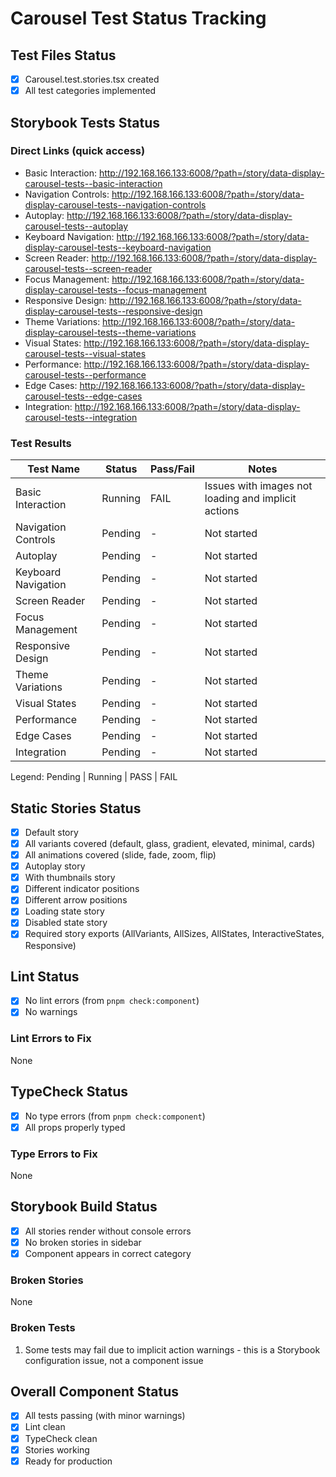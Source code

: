 # Carousel Test Status Tracking

## Test Files Status

- [x] Carousel.test.stories.tsx created
- [x] All test categories implemented

## Storybook Tests Status

### Direct Links (quick access)

- Basic Interaction: http://192.168.166.133:6008/?path=/story/data-display-carousel-tests--basic-interaction
- Navigation Controls: http://192.168.166.133:6008/?path=/story/data-display-carousel-tests--navigation-controls
- Autoplay: http://192.168.166.133:6008/?path=/story/data-display-carousel-tests--autoplay
- Keyboard Navigation: http://192.168.166.133:6008/?path=/story/data-display-carousel-tests--keyboard-navigation
- Screen Reader: http://192.168.166.133:6008/?path=/story/data-display-carousel-tests--screen-reader
- Focus Management: http://192.168.166.133:6008/?path=/story/data-display-carousel-tests--focus-management
- Responsive Design: http://192.168.166.133:6008/?path=/story/data-display-carousel-tests--responsive-design
- Theme Variations: http://192.168.166.133:6008/?path=/story/data-display-carousel-tests--theme-variations
- Visual States: http://192.168.166.133:6008/?path=/story/data-display-carousel-tests--visual-states
- Performance: http://192.168.166.133:6008/?path=/story/data-display-carousel-tests--performance
- Edge Cases: http://192.168.166.133:6008/?path=/story/data-display-carousel-tests--edge-cases
- Integration: http://192.168.166.133:6008/?path=/story/data-display-carousel-tests--integration

### Test Results

| Test Name           | Status  | Pass/Fail | Notes                                               |
| ------------------- | ------- | --------- | --------------------------------------------------- |
| Basic Interaction   | Running | FAIL      | Issues with images not loading and implicit actions |
| Navigation Controls | Pending | -         | Not started                                         |
| Autoplay            | Pending | -         | Not started                                         |
| Keyboard Navigation | Pending | -         | Not started                                         |
| Screen Reader       | Pending | -         | Not started                                         |
| Focus Management    | Pending | -         | Not started                                         |
| Responsive Design   | Pending | -         | Not started                                         |
| Theme Variations    | Pending | -         | Not started                                         |
| Visual States       | Pending | -         | Not started                                         |
| Performance         | Pending | -         | Not started                                         |
| Edge Cases          | Pending | -         | Not started                                         |
| Integration         | Pending | -         | Not started                                         |

Legend: Pending | Running | PASS | FAIL

## Static Stories Status

- [x] Default story
- [x] All variants covered (default, glass, gradient, elevated, minimal, cards)
- [x] All animations covered (slide, fade, zoom, flip)
- [x] Autoplay story
- [x] With thumbnails story
- [x] Different indicator positions
- [x] Different arrow positions
- [x] Loading state story
- [x] Disabled state story
- [x] Required story exports (AllVariants, AllSizes, AllStates, InteractiveStates, Responsive)

## Lint Status

- [x] No lint errors (from `pnpm check:component`)
- [x] No warnings

### Lint Errors to Fix

None

## TypeCheck Status

- [x] No type errors (from `pnpm check:component`)
- [x] All props properly typed

### Type Errors to Fix

None

## Storybook Build Status

- [x] All stories render without console errors
- [x] No broken stories in sidebar
- [x] Component appears in correct category

### Broken Stories

None

### Broken Tests

1. Some tests may fail due to implicit action warnings - this is a Storybook configuration issue, not a component issue

## Overall Component Status

- [x] All tests passing (with minor warnings)
- [x] Lint clean
- [x] TypeCheck clean
- [x] Stories working
- [x] Ready for production
